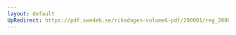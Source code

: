 ```yaml
---
layout: default
UpRedirect: https://pdf.swedeb.se/riksdagen-volumeG-pdf/200001/reg_200001/reg_200001_0535.pdf
---
```

